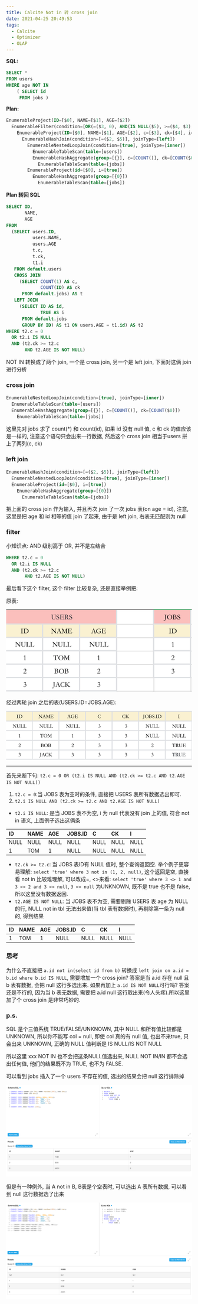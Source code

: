 ```yaml
---
title: Calcite Not in 转 cross join
date: 2021-04-25 20:49:53
tags: 
  - Calcite
  - Optimizer
  - OLAP
---
```


**SQL:**

```sql
SELECT *
FROM users
WHERE age NOT IN
    ( SELECT id
     FROM jobs )
```

**Plan:**

```sql
EnumerableProject(ID=[$0], NAME=[$1], AGE=[$2])
  EnumerableFilter(condition=[OR(=($3, 0), AND(IS NULL($5), >=($4, $3), IS NOT NULL($2)))])
    EnumerableProject(ID=[$0], NAME=[$1], AGE=[$2], c=[$3], ck=[$4], i=[$6])
      EnumerableHashJoin(condition=[=($2, $5)], joinType=[left])
        EnumerableNestedLoopJoin(condition=[true], joinType=[inner])
          EnumerableTableScan(table=[users])
          EnumerableHashAggregate(group=[{}], c=[COUNT()], ck=[COUNT($0)])
            EnumerableTableScan(table=[jobs])
        EnumerableProject(id=[$0], i=[true])
          EnumerableHashAggregate(group=[{0}])
            EnumerableTableScan(table=[jobs])
```

**Plan 转回 SQL**

```sql
SELECT ID,
       NAME,
       AGE
FROM
  (SELECT users.ID,
          users.NAME,
          users.AGE
          t.c,
          t.ck,
          t1.i
   FROM default.users
   CROSS JOIN
     (SELECT COUNT(1) AS c,
             COUNT(ID) AS ck
      FROM default.jobs) AS t
   LEFT JOIN
     (SELECT ID AS id,
             TRUE AS i
      FROM default.jobs
      GROUP BY ID) AS t1 ON users.AGE = t1.id) AS t2
WHERE t2.c = 0
  OR t2.i IS NULL
  AND (t2.ck >= t2.c
       AND t2.AGE IS NOT NULL)
```

NOT IN 转换成了两个 join, 一个是 cross join, 另一个是 left join, 下面对这俩 join 进行分析

### cross join

```sql
EnumerableNestedLoopJoin(condition=[true], joinType=[inner])
  EnumerableTableScan(table=[users])
  EnumerableHashAggregate(group=[{}], c=[COUNT()], ck=[COUNT($0)])
    EnumerableTableScan(table=[jobs])
```

这里先对 jobs 求了 count(*) 和 count(id), 如果 id 没有 null 值, c 和 ck 的值应该是一样的, 注意这个语句只会出来一行数据, 然后这个 cross join 相当于users 拼上了两列(c, ck)

### left join

```sql
EnumerableHashJoin(condition=[=($2, $5)], joinType=[left])
  EnumerableNestedLoopJoin(condition=[true], joinType=[inner])
  EnumerableProject(id=[$0], i=[true])
    EnumerableHashAggregate(group=[{0}])
      EnumerableTableScan(table=[jobs])
```

把上面的 cross join 作为输入, 并且再次 join 了一次 jobs 表(on age = id), 注意, 这里是把 age 和 id 相等的值 join 了起来, 由于是 left join, 右表无匹配则为 null

### filter

小知识点: AND 级别高于 OR, 并不是左结合

```sql
WHERE t2.c = 0
  OR t2.i IS NULL
  AND (t2.ck >= t2.c
       AND t2.AGE IS NOT NULL)
```

最后看下这个 filter, 这个 filter 比较复杂, 还是直接举例把:

原表:

![image-20210414163537859](Calcite-Not-in-opt/image-20210414163537859.png)

经过两轮 join 之后的表(USERS.ID=JOBS.AGE):

![image-20210414171920321](Calcite-Not-in-opt/image-20210414171920321.png)

------

首先来断下句: `t2.c = 0 OR (t2.i IS NULL AND (t2.ck >= t2.c AND t2.AGE IS NOT NULL))`

1. `t2.c = 0`:当 JOBS 表为空时的条件, 直接把 USERS 表所有数据选出即可.
2. `t2.i IS NULL AND (t2.ck >= t2.c AND t2.AGE IS NOT NULL)`

- `t2.i IS NULL`: 是当 JOBS 表不为空, i 为 null 代表没有 join 上的值, 符合 not in 语义, 上面例子选出这俩条

| ID   | NAME | AGE  | JOBS.ID | C    | CK   | I    |
| :--- | :--- | :--- | :------ | :--- | :--- | :--- |
| NULL | NULL | NULL | NULL    | NULL | NULL | NULL |
| 1    | TOM  | 1    | NULL    | NULL | NULL | NULL |

- `t2.ck >= t2.c`: 当 JOBS 表ID有 NULL 值时, 整个查询返回空. 举个例子更容易理解: `select 'true' where 3 not in (1, 2, null)`, 这个返回是空, 直接看 not in 比较难理解, 可以改成=, <>来看: `select 'true' where 3 <> 1 and 3 <> 2 and 3 <> null`, `3 <> null` 为UNKNOWN, 既不是 true 也不是 false, 所以这里没有数据返回.
- `t2.AGE IS NOT NULL`: 当 JOBS 表不为空, 需要剔除 USERS 表 age 为 NULL 的行, NULL not in tbl 无法出来值(当 tbl 表有数据时), 再剔除第一条为 null 的, 得到结果

| ID   | NAME | AGE  | JOBS.ID | C    | CK   | I    |
| :--- | :--- | :--- | :------ | :--- | :--- | :--- |
| 1    | TOM  | 1    | NULL    | NULL | NULL | NULL |

### 思考

为什么不直接把 `a.id not in(select id from b)` 转换成 `left join on a.id = b.id where b.id IS NULL`, 需要增加一个 cross join? 答案是当 a.id 存在 null 且 b 表有数据, 会把 null 这行多选出来. 如果再加上 `a.id IS NOT NULL`可行吗? 答案还是不行的, 因为当 b 表无数据, 需要把 a.id null 这行取出来(令人头疼).所以这里加了个 cross join 是非常巧妙的.

### p.s.

SQL 是个三值系统 TRUE/FALSE/UNKNOWN, 其中 NULL 和所有值比较都是 UNKNOWN, 所以你不能写 col = null, 即使 col 真的有 null 值, 也出不来true, 只会出来 UNKNOWN, 正确的 NULL 值判断是 IS NULL/IS NOT NULL

所以这里 xxx NOT IN 也不会把这条NULL值选出来, NULL NOT IN/IN 都不会选出任何值, 他们的结果既不为 TRUE, 也不为 FALSE.

可以看到 jobs 插入了一个 users 不存在的值, 选出的结果会把 null 这行排除掉

![image-20210414165506690](Calcite-Not-in-opt/image-20210414165506690.png)

但是有一种例外, 当 A not in B, B表是个空表时, 可以选出 A 表所有数据, 可以看到 null 这行数据选了出来

![image-20210414165201722](Calcite-Not-in-opt/image-20210414165201722.png)
